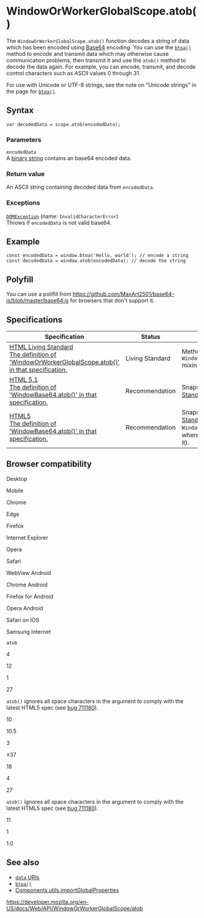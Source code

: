 WindowOrWorkerGlobalScope.atob()
================================

The `WindowOrWorkerGlobalScope.atob()` function decodes a string of data which has been encoded using [Base64](https://developer.mozilla.org/en-US/docs/Glossary/Base64) encoding. You can use the [`btoa()`](btoa) method to encode and transmit data which may otherwise cause communication problems, then transmit it and use the `atob()` method to decode the data again. For example, you can encode, transmit, and decode control characters such as ASCII values 0 through 31.

For use with Unicode or UTF-8 strings, see the note on "Unicode strings" in the page for [`btoa()`](btoa).

Syntax
------

    var decodedData = scope.atob(encodedData);

### Parameters

`encodedData`  
A [binary string](../domstring/binary) contains an base64 encoded data.

### Return value

An ASCII string containing decoded data from `encodedData`.

### Exceptions

 [`DOMException`](../domexception) (name: `InvalidCharacterError`)  
Throws if `encodedData` is not valid base64.

Example
-------

    const encodedData = window.btoa('Hello, world'); // encode a string
    const decodedData = window.atob(encodedData); // decode the string

Polyfill
--------

You can use a polifill from <https://github.com/MaxArt2501/base64-js/blob/master/base64.js> for browsers that don't support it.

Specifications
--------------

<table><thead><tr class="header"><th>Specification</th><th>Status</th><th>Comment</th></tr></thead><tbody><tr class="odd"><td><a href="https://html.spec.whatwg.org/multipage/#dom-atob">HTML Living Standard<br />
<span class="small">The definition of 'WindowOrWorkerGlobalScope.atob()' in that specification.</span></a></td><td><span class="spec-living">Living Standard</span></td><td>Method moved to the <code>WindowOrWorkerGlobalScope</code> mixin in the latest spec.</td></tr><tr class="even"><td><a href="https://www.w3.org/TR/html51/#dom-windowbase64-atob">HTML 5.1<br />
<span class="small">The definition of 'WindowBase64.atob()' in that specification.</span></a></td><td><span class="spec-rec">Recommendation</span></td><td>Snapshot of <a href="https://html.spec.whatwg.org/multipage/">HTML Living Standard</a>. No change.</td></tr><tr class="odd"><td><a href="https://www.w3.org/TR/html52/#dom-windowbase64-atob">HTML5<br />
<span class="small">The definition of 'WindowBase64.atob()' in that specification.</span></a></td><td><span class="spec-rec">Recommendation</span></td><td>Snapshot of <a href="https://html.spec.whatwg.org/multipage/">HTML Living Standard</a>. Creation of <code>WindowBase64</code> (properties where on the target before it).</td></tr></tbody></table>

Browser compatibility
---------------------

Desktop

Mobile

Chrome

Edge

Firefox

Internet Explorer

Opera

Safari

WebView Android

Chrome Android

Firefox for Android

Opera Android

Safari on IOS

Samsung Internet

`atob`

4

12

1

27

`atob()` ignores all space characters in the argument to comply with the latest HTML5 spec (see [bug 711180](https://bugzil.la/711180)).

10

10.5

3

≤37

18

4

27

`atob()` ignores all space characters in the argument to comply with the latest HTML5 spec (see [bug 711180](https://bugzil.la/711180)).

11

1

1.0

See also
--------

-   [`data` URIs](https://developer.mozilla.org/en-US/docs/Web/HTTP/Basics_of_HTTP/Data_URIs)
-   [`btoa()`](btoa)
-   [Components.utils.importGlobalProperties](https://developer.mozilla.org/en-US/docs/Mozilla/Tech/XPCOM/Language_Bindings/Components.utils.importGlobalProperties)

<a href="https://developer.mozilla.org/en-US/docs/Web/API/WindowOrWorkerGlobalScope/atob" class="_attribution-link">https://developer.mozilla.org/en-US/docs/Web/API/WindowOrWorkerGlobalScope/atob</a>
